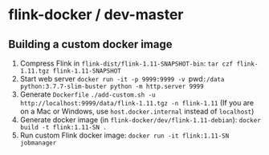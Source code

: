 # flink-docker / dev-master

## Building a custom docker image

1. Compress Flink in `flink-dist/flink-1.11-SNAPSHOT-bin`: `tar czf flink-1.11.tgz flink-1.11-SNAPSHOT`
2. Start web server `docker run -it -p 9999:9999 -v `pwd`:/data python:3.7.7-slim-buster python -m http.server 9999`
3. Generate `Dockerfile` `./add-custom.sh -u http://localhost:9999/data/flink-1.11.tgz -n flink-1.11`
	(If you are on a Mac or Windows, use `host.docker.internal` instead of `localhost`)
4. Generate docker image (in `flink-docker/dev/flink-1.11-debian`): `docker build -t flink:1.11-SN .`
5. Run custom Flink docker image: `docker run -it flink:1.11-SN jobmanager`

